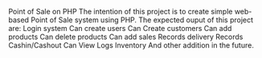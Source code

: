 Point of Sale on PHP
The intention of this project is to create simple web-based Point of Sale system using PHP. The expected ouput of this project are:
Login system
Can create users
Can Create customers
Can add products
Can delete products
Can add sales
Records delivery
Records Cashin/Cashout
Can View Logs
Inventory
And other addition in the future.
